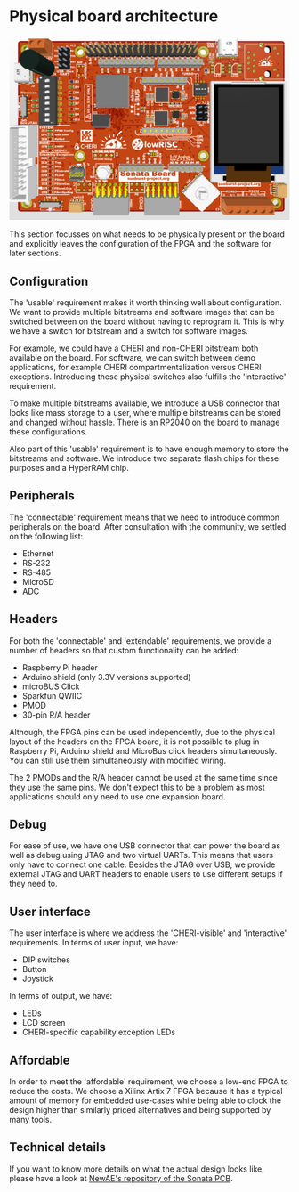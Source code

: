 # Physical board architecture

![The Sonata Board](img/board-sonata.png)

This section focusses on what needs to be physically present on the board and explicitly leaves the configuration of the FPGA and the software for later sections.

## Configuration

The 'usable' requirement makes it worth thinking well about configuration.
We want to provide multiple bitstreams and software images that can be switched between on the board without having to reprogram it.
This is why we have a switch for bitstream and a switch for software images.

For example, we could have a CHERI and non-CHERI bitstream both available on the board.
For software, we can switch between demo applications, for example CHERI compartmentalization versus CHERI exceptions.
Introducing these physical switches also fulfills the 'interactive' requirement.

To make multiple bitstreams available, we introduce a USB connector that looks like mass storage to a user, where multiple bitstreams can be stored and changed without hassle.
There is an RP2040 on the board to manage these configurations.

Also part of this 'usable' requirement is to have enough memory to store the bitstreams and software.
We introduce two separate flash chips for these purposes and a HyperRAM chip.

## Peripherals

The 'connectable' requirement means that we need to introduce common peripherals on the board.
After consultation with the community, we settled on the following list:
- Ethernet
- RS-232
- RS-485
- MicroSD
- ADC

## Headers

For both the 'connectable' and 'extendable' requirements, we provide a number of headers so that custom functionality can be added:
- Raspberry Pi header
- Arduino shield (only 3.3V versions supported)
- microBUS Click
- Sparkfun QWIIC
- PMOD
- 30-pin R/A header

Although, the FPGA pins can be used independently, due to the physical layout of the headers on the FPGA board, it is not possible to plug in Raspberry Pi, Arduino shield and MicroBus click headers simultaneously.
You can still use them simultaneously with modified wiring.

The 2 PMODs and the R/A header cannot be used at the same time since they use the same pins.
We don't expect this to be a problem as most applications should only need to use one expansion board.

## Debug

For ease of use, we have one USB connector that can power the board as well as debug using JTAG and two virtual UARTs.
This means that users only have to connect one cable.
Besides the JTAG over USB, we provide external JTAG and UART headers to enable users to use different setups if they need to.

## User interface

The user interface is where we address the 'CHERI-visible' and 'interactive' requirements.
In terms of user input, we have:
- DIP switches
- Button
- Joystick

In terms of output, we have:
- LEDs
- LCD screen
- CHERI-specific capability exception LEDs

## Affordable

In order to meet the 'affordable' requirement, we choose a low-end FPGA to reduce the costs.
We choose a Xilinx Artix 7 FPGA because it has a typical amount of memory for embedded use-cases while being able to clock the design higher than similarly priced alternatives and being supported by many tools.

## Technical details

If you want to know more details on what the actual design looks like, please have a look at [NewAE's repository of the Sonata PCB](https://github.com/newaetech/sonata-pcb).

